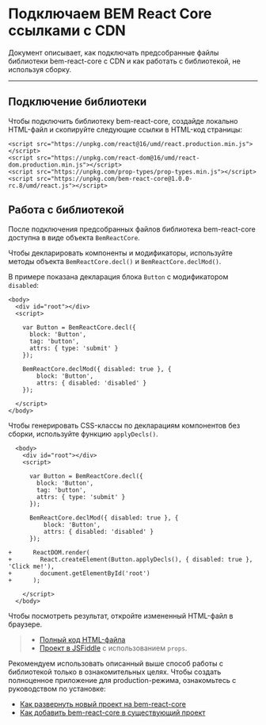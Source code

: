 # Подключаем BEM React Core ссылками с CDN

Документ описывает, как подключать предсобранные файлы библиотеки bem-react-core с CDN и как работать с библиотекой, не используя сборку.

-----------------

## Подключение библиотеки

Чтобы подключить библиотеку bem-react-core, создайде локально HTML-файл и скопируйте следующие ссылки в HTML-код страницы:

```
<script src="https://unpkg.com/react@16/umd/react.production.min.js"></script>
<script src="https://unpkg.com/react-dom@16/umd/react-dom.production.min.js"></script>
<script src="https://unpkg.com/prop-types/prop-types.min.js"></script>
<script src="https://unpkg.com/bem-react-core@1.0.0-rc.8/umd/react.js"></script>
```

## Работа с библиотекой

После подключения предсобранных файлов библиотека bem-react-core доступна в виде объекта `BemReactCore`. 

Чтобы декларировать компоненты и модификаторы, используйте методы объекта `BemReactCore.decl()` и `BemReactCore.declMod()`.

В примере показана декларация блока `Button` с модификатором `disabled`:

```
<body>
  <div id="root"></div>
  <script>

    var Button = BemReactCore.decl({
      block: 'Button',
      tag: 'button',
      attrs: { type: 'submit' }
    });

    BemReactCore.declMod({ disabled: true }, {
        block: 'Button',
        attrs: { disabled: 'disabled' }
    });

  </script>
</body>
```

Чтобы генерировать CSS-классы по декларациям компонентов без сборки, используйте функцию `applyDecls()`.

```
  <body>
    <div id="root"></div>
    <script>

      var Button = BemReactCore.decl({
        block: 'Button',
        tag: 'button',
        attrs: { type: 'submit' }
      });

      BemReactCore.declMod({ disabled: true }, {
          block: 'Button',
          attrs: { disabled: 'disabled' }
      });

+      ReactDOM.render(
+        React.createElement(Button.applyDecls(), { disabled: true }, 'Click me!'),
+        document.getElementById('root')
+      );

    </script>
  </body>
```

Чтобы посмотреть результат, откройте измененный HTML-файл в браузере.

> * [Полный код HTML-файла](https://gist.github.com/innabelaya/72a611a67d151e6eda6d942c94f21bdc)
> * [Проект в JSFiddle](http://jsfiddle.net/awinogradov/ek5esy89/) с использованием `props`.

Рекомендуем использовать описанный выше способ работы с библиотекой только в ознакомительных целях. Чтобы создать полноценное приложение для production-режима, ознакомьтесь с руководством по установке:
* [Как развернуть новый проект на bem-react-core](./CreateNewProject.md)
* [Как добавить bem-react-core в существующий проект]()
